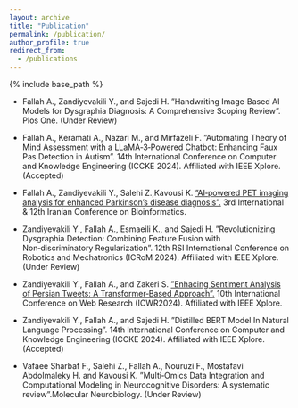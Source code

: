 ```yaml
---
layout: archive
title: "Publication"
permalink: /publication/
author_profile: true
redirect_from:
  - /publications
---
```


{% include base_path %}

* Fallah A., Zandiyevakili Y., and Sajedi H. ”Handwriting Image‑Based AI Models for Dysgraphia Diagnosis: A Comprehensive Scoping Review”. Plos One. (Under Review)

* Fallah A., Keramati A., Nazari M., and Mirfazeli F. ”Automating Theory of Mind Assessment with a LLaMA‑3‑Powered Chatbot: Enhancing Faux Pas Detection in Autism”. 14th International Conference on Computer and Knowledge Engineering (ICCKE 2024). Affiliated with IEEE Xplore.(Accepted)

* Fallah A., Zandiyevakili Y., Salehi Z.,Kavousi K. [”AI‑powered PET imaging analysis for enhanced Parkinson’s disease diagnosis”.](https://drive.google.com/file/d/1bs-w0OG4byhINK8WqdxK3Wb9tuOks-va/view) 3rd International & 12th Iranian Conference on Bioinformatics.

* Zandiyevakili Y., Fallah A., Esmaeili K., and Sajedi H. ”Revolutionizing Dysgraphia Detection: Combining Feature Fusion with Non‑discriminatory Regularization”. 12th RSI International Conference on Robotics and Mechatronics (ICRoM 2024). Affiliated with IEEE Xplore. (Under Review)

* Zandiyevakili Y., Fallah A., and Zakeri S. [”Enhacing Sentiment Analysis of Persian Tweets: A Transformer‑Based Approach”.](https://ieeexplore.ieee.org/abstract/document/10533353) 10th International Conference on Web Research (ICWR2024). Affiliated with IEEE Xplore.

* Zandiyevakili Y., Fallah A., and Sajedi H. ”Distilled BERT Model In Natural Language Processing”. 14th International Conference on Computer and Knowledge Engineering (ICCKE 2024). Affiliated with IEEE Xplore. (Accepted)

* Vafaee Sharbaf F., Salehi Z., Fallah A., Nouruzi F., Mostafavi Abdolmaleky H. and Kavousi K. ”Multi‑Omics Data Integration and Computational Modeling in Neurocognitive Disorders: A systematic review”.Molecular Neurobiology. (Under Review)